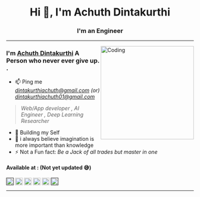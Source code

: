
<h1 align="center">Hi 👋, I'm Achuth Dintakurthi</h1>
<h3 align="center">I'm  an Engineer </h3>
<hr />
<img align="right" alt="Coding" width="250" height="250" src="https://media.giphy.com/media/USV0ym3bVWQJJmNu3N/giphy.gif">


### I'm [Achuth Dintakurthi]() A Person who never ever give up. .
- 📫 Ping me *dintakurthiachuth@gmail.com (or) dintakurthiachuth01@gmail.com*
> *Web/App developer , AI Engineer , Deep Learning Researcher*
- 🔭 Building my Self
- 🌱 i always believe imagination is more important than knowledge 
- ⚡ Not a Fun fact: *Be a Jack of all trades but master in one*


<h4 align="left">Available at : (Not yet updated 😅)</h4>
<p align="left">
<a href="" target="blank"><img align="center" src="https://cdn.jsdelivr.net/npm/simple-icons@3.0.1/icons/twitter.svg" alt="achuth" height="20" width="20" /></a>
<a href="https://www.linkedin.com/in/achuth-dintakurthi-4583171a5" target="blank"><img align="center" src="https://cdn.jsdelivr.net/npm/simple-icons@3.0.1/icons/linkedin.svg" alt="achuth" height="20" width="20" /></a>
<a href="https://instagram.com/" target="blank"><img align="center" src="https://cdn.jsdelivr.net/npm/simple-icons@3.0.1/icons/instagram.svg" alt="achuth" height="20" width="20" /></a>
<a href="https://www.youtube.com/" target="blank"><img align="center" src="https://cdn.jsdelivr.net/npm/simple-icons@3.0.1/icons/youtube.svg" alt="achuth" height="20" width="20" /></a>
<a href="https://instagram.com/" target="blank"><img align="center" src="https://cdn.jsdelivr.net/npm/simple-icons@3.0.1/icons/discord.svg" alt="achuth" height="20" width="20" /></a>
<a href="" target="blank"><img align="center" src="https://cdn.jsdelivr.net/npm/simple-icons@3.0.1/icons/facebook.svg" alt="achuth" height="20" width="20" /></a>
</p>
<hr/>


<!---
Achuth-AA/Achuth-AA is a ✨ special ✨ repository because its `README.md` (this file) appears on your GitHub profile.
You can click the Preview link to take a look at your changes.
--->
